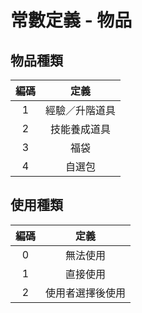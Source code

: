 # 常數定義 - 物品

## <span id="itemType">物品種類</span>

| 編碼 | 定義 |
|:-:|:-:|
| 1 | 經驗／升階道具 |
| 2 | 技能養成道具 |
| 3 | 福袋 |
| 4 | 自選包 |

## <span id="useType">使用種類</span>

| 編碼 | 定義 |
|:-:|:-:|
| 0 | 無法使用 |
| 1 | 直接使用 |
| 2 | 使用者選擇後使用 |